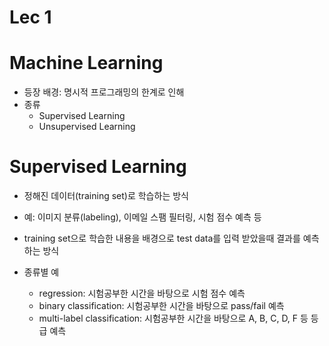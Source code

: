 # Lec 1

# Machine Learning

- 등장 배경: 명시적 프로그래밍의 한계로 인해
- 종류
  - Supervised Learning
  - Unsupervised Learning



# Supervised Learning

- 정해진 데이터(training set)로 학습하는 방식
- 예: 이미지 분류(labeling), 이메일 스팸 필터링, 시험 점수 예측 등
- training set으로 학습한 내용을 배경으로 test data를 입력 받았을때 결과를 예측하는 방식

- 종류별 예
  - regression: 시험공부한 시간을 바탕으로 시험 점수 예측
  - binary classification: 시험공부한 시간을 바탕으로 pass/fail 예측
  - multi-label classification: 시험공부한 시간을 바탕으로 A, B, C, D, F 등 등급 예측